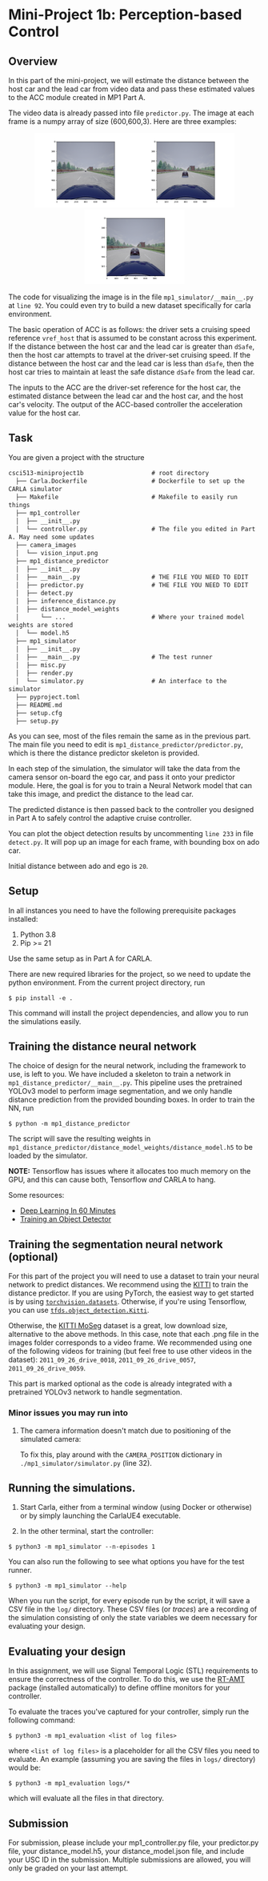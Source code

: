 Mini-Project 1b: Perception-based Control
=========================================

## Overview

In this part of the mini-project, we will estimate the distance between the host car and
the lead car from video data and pass these estimated values to the ACC module created
in MP1 Part A.

The video data is already passed into file `predictor.py`. The image at each frame is a numpy array of size (600,600,3). Here are three examples:
<!-- ![example](camera_images/dist_6.3_ego_ado.png =200) ![example](camera_images/dist_25.8_ego_ado.png){:height="36px" width="36px"} -->
<p align="center">
<img src="camera_images/dist_25.8_ego_ado.png" title="example1" width="200" height="150"><img src="camera_images/dist_6.3_ego_ado.png" title="example2" width="200" height="150"><img src="camera_images/dist_4.3_ego_ado.png" title="example3" width="200" height="150">
</p>

The code for visualizing the image is in the file `mp1_simulator/__main__.py` at `line 92`.
You could even try to build a new dataset specifically for carla environment.

The basic operation of ACC is as follows: the driver sets a cruising speed reference
`vref_host` that is assumed to be constant across this experiment. If the distance
between the host car and the lead car is greater than `dSafe`, then the host car
attempts to travel at the driver-set cruising speed. If the distance between the host
car and the lead car is less than `dSafe`, then the host car tries to maintain at least
the safe distance `dSafe` from the lead car.

The inputs to the ACC are the driver-set reference for the host car, the estimated
distance between the lead car and the host car, and the host car's velocity. The output
of the ACC-based controller the acceleration value for the host car.

## Task

You are given a project with the structure 
```
csci513-miniproject1b                   # root directory
  ├── Carla.Dockerfile                  # Dockerfile to set up the CARLA simulator
  ├── Makefile                          # Makefile to easily run things
  ├── mp1_controller
  │  ├── __init__.py
  │  └── controller.py                  # The file you edited in Part A. May need some updates
  ├── camera_images
  │  └── vision_input.png 
  ├── mp1_distance_predictor
  │  ├── __init__.py
  │  ├── __main__.py                    # THE FILE YOU NEED TO EDIT
  │  ├── predictor.py                   # THE FILE YOU NEED TO EDIT
  │  ├── detect.py
  │  ├── inference_distance.py
  │  ├── distance_model_weights
  │      └── ...                        # Where your trained model weights are stored
  │  └── model.h5
  ├── mp1_simulator
  │  ├── __init__.py
  │  ├── __main__.py                    # The test runner
  │  ├── misc.py
  │  ├── render.py
  │  └── simulator.py                   # An interface to the simulator
  ├── pyproject.toml
  ├── README.md
  ├── setup.cfg
  ├── setup.py
```

As you can see, most of the files remain the same as in the previous part. The main file
you need to edit is `mp1_distance_predictor/predictor.py`, which is there the distance
predictor skeleton is provided. 

In each step of the simulation, the simulator will take the data from the camera sensor
on-board the ego car, and pass it onto your predictor module. Here, the goal is for you
to train a Neural Network model that can take this image, and predict the distance to
the lead car.

The predicted distance is then passed back to the controller you designed in Part A to
safely control the adaptive cruise controller.

You can plot the object detection results by uncommenting `line 233` in file `detect.py`. It will pop up an image for each frame, with bounding box on ado car.

Initial distance between ado and ego is `20`.

## Setup

In all instances you need to have the following prerequisite packages installed:

1. Python 3.8
2. Pip >= 21

Use the same setup as in Part A for CARLA.

There are new required libraries for the project, so we need to update the python environment. 
From the current project directory, run

```shell
$ pip install -e .
```
This command will install the project dependencies, and allow you to run the simulations
easily.

## Training the distance neural network

The choice of design for the neural network, including the framework to use, is left to
you. We have included a skeleton to train a network in `mp1_distance_predictor/__main__.py`. 
This pipeline uses the pretrained YOLOv3 model to perform image segmentation, and we only handle
distance prediction from the provided bounding boxes. In order to train the NN, run

```shell
$ python -m mp1_distance_predictor
```

The script will save the resulting weights in `mp1_distance_predictor/distance_model_weights/distance_model.h5` to 
be loaded by the simulator. 

**NOTE:** Tensorflow has issues where it allocates too much memory on the GPU, and this can
cause both, Tensorflow _and_ CARLA to hang.

Some resources:

- [Deep Learning In 60
  Minutes](https://pytorch.org/tutorials/beginner/deep_learning_60min_blitz.html)
- [Training an Object
  Detector](https://www.pyimagesearch.com/2021/11/01/training-an-object-detector-from-scratch-in-pytorch/)


## Training the segmentation neural network (optional)

For this part of the project you will need to use a dataset to train your neural network
to predict distances. We recommend using the
[KITTI](http://www.cvlibs.net/datasets/kitti/) to train the distance predictor. If you
are using PyTorch, the easiest way to get started is by using
[`torchvision.datasets`](https://pytorch.org/vision/stable/datasets.html#kitti).
Otherwise, if you're using Tensorflow, you can use
[`tfds.object_detection.Kitti`](https://www.tensorflow.org/datasets/catalog/kitti).

Otherwise, the [KITTI MoSeg](http://webdocs.cs.ualberta.ca/~vis/kittimoseg/) dataset is
a great, low download size, alternative to the above methods. In this case, note that
each .png file in the images folder corresponds to a video frame. We recommended using
one of the following videos for training (but feel free to use other videos in the
dataset): `2011_09_26_drive_0018`, `2011_09_26_drive_0057`, `2011_09_26_drive_0059`.

This part is marked optional as the code is already integrated with a pretrained YOLOv3 
network to handle segmentation.  


### Minor issues you may run into

1. The camera information doesn't match due to positioning of the simulated camera:

   To fix this, play around with the `CAMERA_POSITION` dictionary in
   `./mp1_simulator/simulator.py` (line 32).

## Running the simulations.


1. Start Carla, either from a terminal window (using Docker or otherwise) or by simply
   launching the CarlaUE4 executable.

2. In the other terminal, start the controller:
```shell
$ python3 -m mp1_simulator --n-episodes 1
```

You can also run the following to see what options you have for the test runner. 
```shell
$ python3 -m mp1_simulator --help
```

When you run the script, for every episode run by the script, it will save a CSV file in
the `log/` directory. These CSV files (or _traces_) are a recording of the simulation
consisting of only the state variables we deem necessary for evaluating your design.

## Evaluating your design

In this assignment, we will use Signal Temporal Logic (STL) requirements to ensure the
correctness of the controller. To do this, we use the [RT-AMT][rtamt] package (installed
automatically) to define offline monitors for your controller.

[rtamt]: https://github.com/nickovic/

To evaluate the traces you've captured for your controller, simply run the following
command:
```shell
$ python3 -m mp1_evaluation <list of log files>
```
where `<list of log files>` is a placeholder for all the CSV files you need to evaluate.
An example (assuming you are saving the files in `logs/` directory) would be:
```shell
$ python3 -m mp1_evaluation logs/*
```
which will evaluate all the files in that directory.

## Submission

For submission, please include your mp1_controller.py file, your predictor.py file, your distance_model.h5, your distance_model.json file, and include your USC ID in the submission. Multiple submissions are allowed, you will only be graded on your last attempt.